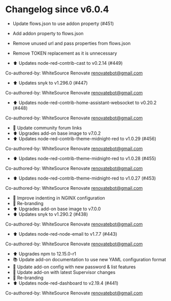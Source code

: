 # Changelog since v6.0.4
- Update flows.json to use addon property (#451)

- Add addon property to flows.json
- Remove unused url and pass properties from flows.json
- Remove TOKEN replacement as it is unnecessary 
- :arrow_up: Updates node-red-contrib-cast to v0.2.14 (#449)

Co-authored-by: WhiteSource Renovate <renovatebot@gmail.com> 
- :arrow_up: Updates snyk to v1.296.0 (#447)

Co-authored-by: WhiteSource Renovate <renovatebot@gmail.com> 
- :arrow_up: Updates node-red-contrib-home-assistant-websocket to v0.20.2 (#448)

Co-authored-by: WhiteSource Renovate <renovatebot@gmail.com> 
- :hammer: Update community forum links 
- :arrow_up: Upgrades add-on base image to v7.0.2 
- :arrow_up: Updates node-red-contrib-theme-midnight-red to v1.0.29 (#456)

Co-authored-by: WhiteSource Renovate <renovatebot@gmail.com> 
- :arrow_up: Updates node-red-contrib-theme-midnight-red to v1.0.28 (#455)

Co-authored-by: WhiteSource Renovate <renovatebot@gmail.com> 
- :arrow_up: Updates node-red-contrib-theme-midnight-red to v1.0.27 (#453)

Co-authored-by: WhiteSource Renovate <renovatebot@gmail.com> 
- :shirt: Improve indenting in NGINX configuration 
- :hammer: Re-branding 
- :arrow_up: Upgrades add-on base image to v7.0.0 
- :arrow_up: Updates snyk to v1.290.2 (#438)

Co-authored-by: WhiteSource Renovate <renovatebot@gmail.com> 
- :arrow_up: Updates node-red-node-email to v1.7.7 (#443)

Co-authored-by: WhiteSource Renovate <renovatebot@gmail.com> 
- :arrow_up: Upgrades npm to 12.15.0-r1 
- :books: Update add-on documentation to use new YAML configuration format 
- :hammer: Update add-on config with new password & list features 
- :hammer: Update add-on with latest Supervisor changes 
- :hammer: Re-branding 
- :arrow_up: Updates node-red-dashboard to v2.19.4 (#441)

Co-authored-by: WhiteSource Renovate <renovatebot@gmail.com> 

